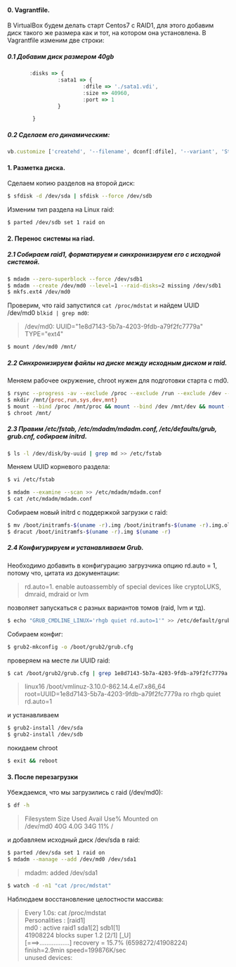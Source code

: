 #### 0. Vagrantfile.

В VirtualBox будем делать старт Centos7 с RAID1, для этого добавим диск такого же размера как и тот, на котором она установлена.
В Vagrantfile изменим две строки:
##### 0.1 Добавим диск размером 40gb

```js
       :disks => {
                :sata1 => {
                        :dfile => './sata1.vdi',
                        :size => 40960,
                        :port => 1
                }

        }
```

##### 0.2 Сделаем его динамическим:

```js
vb.customize ['createhd', '--filename', dconf[:dfile], '--variant', 'Standard', '--size', dconf[:size]]
```

#### 1. Разметка диска.

Сделаем копию разделов на второй диск:

```sh
$ sfdisk -d /dev/sda | sfdisk --force /dev/sdb
```

Изменим тип раздела на Linux raid:

```sh
$ parted /dev/sdb set 1 raid on
```

#### 2. Перенос системы на riad.

##### 2.1 Собираем raid1, форматируем и синхронизируем его с исходной системой.

```sh
$ mdadm --zero-superblock --force /dev/sdb1
$ mdadm --create /dev/md0 --level=1 --raid-disks=2 missing /dev/sdb1
$ mkfs.ext4 /dev/md0
```

Проверим, что raid запустился `cat /proc/mdstat` и найдем UUID /dev/md0 `blkid | grep md0`:

> /dev/md0: UUID="1e8d7143-5b7a-4203-9fdb-a79f2fc7779a" TYPE="ext4"

```sh
$ mount /dev/md0 /mnt/
```

##### 2.2 Синхронизируем файлы на диске между исходным диском и raid. 

Меняем рабочее окружение, chroot нужен для подготовки старта с md0.

```sh
$ rsync --progress -av --exclude /proc --exclude /run --exclude /dev --exclude /sys --exclude /mnt  / /mnt/
$ mkdir /mnt/{proc,run,sys,dev,mnt}
$ mount --bind /proc /mnt/proc && mount --bind /dev /mnt/dev && mount --bind /sys /mnt/sys && mount --bind /run /mnt/run
$ chroot /mnt/ 
```

##### 2.3 Правим /etc/fstab, /etc/mdadm/mdadm.conf, /etc/defaults/grub, grub.cnf, собираем initrd.

```sh
$ ls -l /dev/disk/by-uuid | grep md >> /etc/fstab
```

Меняем UUID корневого раздела:

```sh
$ vi /etc/fstab
```

```sh
$ mdadm --examine --scan >> /etc/mdadm/mdadm.conf
$ cat /etc/mdadm/mdadm.conf
```

Собираем новый initrd с поддержкой загрузки с raid:

```sh
$ mv /boot/initramfs-$(uname -r).img /boot/initramfs-$(uname -r).img.old
$ dracut /boot/initramfs-$(uname -r).img $(uname -r)
```

##### 2.4 Конфигурируем и устанавливаем Grub.

Необходимо добавить в конфигурацию загрузчика опцию rd.auto = 1, потому что, цитата из документации:

> rd.auto=1. enable autoassembly of special devices like cryptoLUKS, dmraid, mdraid or lvm

позволяет запускаться с разных вариантов томов (raid, lvm и тд).

```sh
$ echo "GRUB_CMDLINE_LINUX='rhgb quiet rd.auto=1'" >> /etc/default/grub
```

Собираем конфиг:

```sh
$ grub2-mkconfig -o /boot/grub2/grub.cfg
```

проверяем на месте ли UUID raid:

```sh
$ cat /boot/grub2/grub.cfg | grep 1e8d7143-5b7a-4203-9fdb-a79f2fc7779a
```

>linux16 /boot/vmlinuz-3.10.0-862.14.4.el7.x86_64 root=UUID=1e8d7143-5b7a-4203-9fdb-a79f2fc7779a ro rhgb quiet rd.auto=1

и устанавливаем

```sh
$ grub2-install /dev/sda
$ grub2-install /dev/sdb
```

покидаем chroot
```sh
$ exit && reboot
```
#### 3. После перезагрузки

Убеждаемся, что мы загрузились с raid (/dev/md0):

```sh
$ df -h
```

>Filesystem      Size  Used Avail Use% Mounted on \
>/dev/md0         40G  4.0G   34G  11% /

и добавляем исходный диск /dev/sda в raid:

```sh
$ parted /dev/sda set 1 raid on
$ mdadm --manage --add /dev/md0 /dev/sda1
```

>mdadm: added /dev/sda1

```sh
$ watch -d -n1 "cat /proc/mdstat"
```

Наблюдаем восстановление целостности массива:

>Every 1.0s: cat /proc/mdstat \
>Personalities : [raid1] \
>md0 : active raid1 sda1[2] sdb1[1] \
>      41908224 blocks super 1.2 [2/1] [_U] \
>      [===>.................]  recovery = 15.7% (6598272/41908224) finish=2.9min speed=199876K/sec \
>unused devices: <none>
